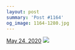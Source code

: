 ```yaml
---
layout: post
summary: 'Post #1164'
og_image: 1164-1280.jpg
---
```


<p>
  <time>
    <a href="/1164">May 24, 2020</a>
  </time>
  <a href="/1164">
    <img src="{{ site.assets_url }}/1164-640.jpg" srcset="{{ site.assets_url }}/1164-320.jpg 320w, {{ site.assets_url }}/1164-640.jpg 640w, {{ site.assets_url }}/1164-960.jpg 960w, {{ site.assets_url }}/1164-1280.jpg 1280w" sizes="(min-width: 700px) 50vw, calc(100vw - 2rem)" />
  </a>
</p>
